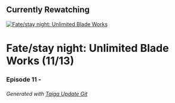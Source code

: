 ﻿
## Currently Rewatching

[![Fate/stay night: Unlimited Blade Works](https://s4.anilist.co/file/anilistcdn/media/anime/cover/medium/nx19603-pc0lrFinBpTg.jpg)](https://anilist.co/anime/19603)

# Fate/stay night: Unlimited Blade Works (11/13)

### Episode 11 - 

###### *Generated with [Taiga Update Git](https://github.com/nike4613/taiga-update-git)*